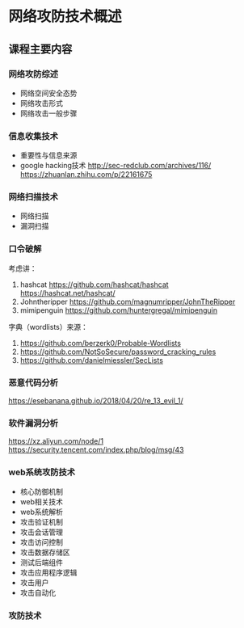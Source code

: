 # 网络攻防技术概述

## 课程主要内容

### 网络攻防综述
   - 网络空间安全态势
   - 网络攻击形式
   - 网络攻击一般步骤
### 信息收集技术
   - 重要性与信息来源
   - google hacking技术
     http://sec-redclub.com/archives/116/
     https://zhuanlan.zhihu.com/p/22161675
     
### 网络扫描技术
   - 网络扫描
   - 漏洞扫描
### 口令破解
考虑讲：
1. hashcat https://github.com/hashcat/hashcat  https://hashcat.net/hashcat/
2. Johntheripper https://github.com/magnumripper/JohnTheRipper
3. mimipenguin https://github.com/huntergregal/mimipenguin

字典（wordlists）来源：
1. https://github.com/berzerk0/Probable-Wordlists
2. https://github.com/NotSoSecure/password_cracking_rules
3. https://github.com/danielmiessler/SecLists




### 恶意代码分析
   
   https://esebanana.github.io/2018/04/20/re_13_evil_1/
### 软件漏洞分析
   https://xz.aliyun.com/node/1
   https://security.tencent.com/index.php/blog/msg/43
   
### web系统攻防技术
   - 核心防御机制
   - web相关技术
   - web系统解析
   - 攻击验证机制
   - 攻击会话管理
   - 攻击访问控制
   - 攻击数据存储区
   - 测试后端组件
   - 攻击应用程序逻辑
   - 攻击用户
   - 攻击自动化
### 攻防技术
